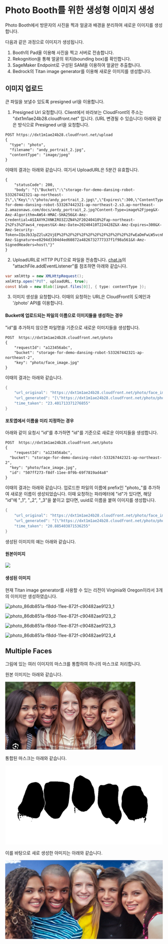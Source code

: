 # Photo Booth를 위한 생성형 이미지 생성

Photo Booth에서 방문자의 사진을 찍과 얼굴과 배경을 분리하여 새로운 이미지를 생성합니다.

다음과 같은 과정으로 이미지가 생성됩니다.

1) Booth의 Pad올 이용해 사진을 찍고 서버로 전송합니다.
2) Rekognition을 통해 얼굴의 위치(bounding box)를 확인합니다.
3) SageMaker Endpoint로 구성된 SAM을 이용하여 얼굴만 추출합니다.
4) Bedrock의 Titan image generator를 이용해 새로운 이미지를 생성합니다.

## 이미지 업로드 

큰 파일을 보낼수 있도록 presigned url을 이용합니다. 

1) Presigned Url 요청합니다. Client에서 바라보는 CloudFront의 주소는 "dxt1m1ae24b28.cloudfront.net" 입니다. (URL 변경될 수 있습니다) 아래와 같은 방식으로 Presigned url을 요청합니다.

```text
POST https://dxt1m1ae24b28.cloudfront.net/upload
{
  "type": "photo",
  "filename": "andy_portrait_2.jpg",
  "contentType": "image/jpeg"
}
```

이때의 결과는 아래와 같습니다. 여기서 UploadURL은 5분간 유효합니다.

```text
{
    "statusCode": 200,
    "body": "{\"Bucket\":\"storage-for-demo-dansing-robot-533267442321-ap-northeast-2\",\"Key\":\"photo/andy_portrait_2.jpg\",\"Expires\":300,\"ContentType\":\"image/jpeg\",\"UploadURL\":\"https://storage-for-demo-dansing-robot-533267442321-ap-northeast-2.s3.ap-northeast-2.amazonaws.com/docs/andy_portrait_2.jpg?Content-Type=image%2Fjpeg&X-Amz-Algorithm=AWS4-HMAC-SHA256&X-Amz-Credential=ASIAXYKJXNKIRO3ZJZN4%2F20240410%2Fap-northeast-2%2Fs3%2Faws4_request&X-Amz-Date=20240410T224428Z&X-Amz-Expires=300&X-Amz-Security-Token=IQoJb3JpZ2luX2VjEP%2F%2F%2F%2F%2F%2F%2F%2F%2F%2F%2FwEaDmFwLW5vcnRoZWFzdC0yIkcwRQIhAMv49uyZaGs4FJ3e7NPv3vwVUntkkeVSub3SDKw1eEL4AiA9O%2F6aImNfebK6mxDZvYboSrJ9Ba%2B7BchSqczM0SnNRSqiAwg4EAAaDDUzMzI2NzQ0MjMyMSIMSSHU5cg2k5mSE7KSKv8CeGozybV1giKOi3%2F2SFqUHZuZ%2FwKQgx2SOXkszLUZEUq66ZONMjjjewCn3PiG%2BHFNEc9nqSXVjsPWIb2vRkKG27nwInJF36SibN0qejMI8c9br8KatqHqYAinnduQhrspI3TEJJ0sqF11HZ7odW4eYKZxrofdrod00FeUesSNA%2BI5eCYL7yPEytEViYTeCK%2Fyy7VIS%2FBcGG9bkZhxjgu4gifzUoJm4qll0HjB2prqidtaECI3VcmHHJma13Lhv9ATYo%2BGQtpaxOftl0IJKDEYwRxtxd3pO3%2FlCfqthxbP%2Bx2jHs9lLDiazmekyl4ReU2GJ%2B7bKpFmt2UMRysFjw0aylniq0aEumuH9vnShlzHn5cSLcBCx0K3Dl2DJYR2adPrX2Br4NQUzaNuB9sLqDStYjLNGvy7wwytG6Y3gmfLCXyOttKaTzGP%2F8G&X-Amz-Signature=e8294d3304d4ed60872a4826732777337f1f98a561&X-Amz-SignedHeaders=host\"}"
}
````

2) UploadURL로 HTTP PUT으로 파일을 전송합니다. [chat.js](./html/chat.js)의 "attachFile.addEventListener"를 참조하면 아래와 같습니다. 

```java
var xmlHttp = new XMLHttpRequest();
xmlHttp.open("PUT", uploadURL, true);       
const blob = new Blob([input.files[0]], { type: contentType });
```

3) 이미지 생성을 요청합니다. 이때의 요청하는 URL은 CloudFront의 도메인과 '/photo' API를 이용합니다.

#### Bucket에 업로드되는 파일의 이름으로 이미지들을 생성하는 경우

"id"를 추가하지 않으면 파일명을 기준으로 새로운 이미지들을 생성합니다. 

```text
POST  https://dxt1m1ae24b28.cloudfront.net/photo
{
    "requestId": "a123456abc",
    "bucket": "storage-for-demo-dansing-robot-533267442321-ap-northeast-2",
    "key": "photo/face_image.jpg"
}
```

이때의 결과는 아래와 같습니다.

```java
{
    "url_original": "https://dxt1m1ae24b28.cloudfront.net/photo/face_image.jpg",
    "url_generated": "[\"https://dxt1m1ae24b28.cloudfront.net/photo/photo_face_image_1.jpeg\", \"https://dxt1m1ae24b28.cloudfront.net/photo/photo_face_image_2.jpeg\", \"https://dxt1m1ae24b28.cloudfront.net/photo/photo_face_image_3.jpeg\"]",
    "time_taken": "23.401713371276855"
}
```

#### 포토앱에서 이름을 미리 지정하는 경우

아래와 같이 요청시 "id"를 추가하면 "id"를 기준으로 새로운 이미지들을 생성합니다. 
   
```text   
POST  https://dxt1m1ae24b28.cloudfront.net/photo
{
	"requestId": "a123456abc",
  "bucket": "storage-for-demo-dansing-robot-533267442321-ap-northeast-2",
  "key": "photo/face_image.jpg",
  "id": "507ff273-f8df-11ee-8f9b-69f7819ad4a8"
}
```

이때의 결과는 아래와 같습니다. 업로드한 파일의 이름에 prefix인 "photo_"를 추가하여 새로운 이름이 생성되었습니다. 이때 요청하는 파라메터에 "id"가 있다면, 해당 "id"에 "_1", "_2", "_3"을 붙이고 없다면, uuid로 이름을 붙여 이미지를 생성합니다. 

```java
{
    "url_original": "https://dxt1m1ae24b28.cloudfront.net/photo/face_image.jpg",
    "url_generated": "[\"https://dxt1m1ae24b28.cloudfront.net/photo/photo_507ff273-f8df-11ee-8f9b-69f7819ad4a8_1.jpeg\", \"https://dxt1m1ae24b28.cloudfront.net/photo/photo_507ff273-f8df-11ee-8f9b-69f7819ad4a8_2.jpeg\", \"https://dxt1m1ae24b28.cloudfront.net/photo/photo_507ff273-f8df-11ee-8f9b-69f7819ad4a8_3.jpeg\"]",
    "time_taken": "20.885403871536255"
}
```




생성된 이미지의 예는 아래와 같습니다.

#### 원본이미지

<img src="https://github.com/kyopark2014/demo-ai-dansing-robot/blob/main/photo-booth/andy_portrait_2.jpg" width="800">

#### 생성된 이미지

현재 Titan image generator를 사용할 수 있는 리전이 Virginia와 Oregon이라서 3개의 이미지만 생성하였습니다.


![photo_86db851a-f8dd-11ee-872f-c90482ae9123_1](https://github.com/kyopark2014/demo-ai-dansing-robot/assets/52392004/2ee958f9-8292-4147-8cee-5f2a51920850)

![photo_86db851a-f8dd-11ee-872f-c90482ae9123_2](https://github.com/kyopark2014/demo-ai-dansing-robot/assets/52392004/c2b3dd10-fb01-47ef-9586-24d581779d21)

![photo_86db851a-f8dd-11ee-872f-c90482ae9123_3](https://github.com/kyopark2014/demo-ai-dansing-robot/assets/52392004/770a9d66-b054-49a7-8ff7-aaaea6d1155b)

![photo_86db851a-f8dd-11ee-872f-c90482ae9123_4](https://github.com/kyopark2014/demo-ai-dansing-robot/assets/52392004/a0c6e6b3-08d8-493d-a4cc-1e019ffa030a)


## Multiple Faces

그림에 있는 여러 이미지의 마스크를 통합하여 하나의 마스크로 처리합니다.

원본 이미지는 아래와 같습니다. 

![원본](./photo-booth/multiful-faces/5faces_2024_0508_21hr.jpg)

통합된 마스크는 아래와 같습니다.

![Mask](./photo-booth/multiful-faces/mask_5faces_2024_0508_21hr.png)

이를 바탕으로 새로 생성한 아미지는 아래와 같습니다. 

![생성된 이미지](./photo-booth/multiful-faces/photo_5faces_2024_0508_21hr_1.jpeg)
